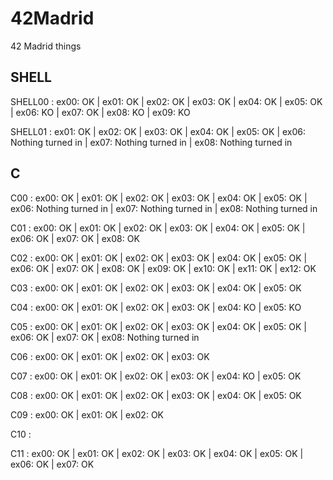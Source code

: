 # 42Madrid
42 Madrid things

## SHELL
SHELL00 : ex00: OK | ex01: OK | ex02: OK | ex03: OK | ex04: OK | ex05: OK | ex06: KO | ex07: OK | ex08: KO | ex09: KO

SHELL01 : ex01: OK | ex02: OK | ex03: OK | ex04: OK | ex05: OK | ex06: Nothing turned in | ex07: Nothing turned in | ex08: Nothing turned in

## C
C00 : ex00: OK | ex01: OK | ex02: OK | ex03: OK | ex04: OK | ex05: OK | ex06: Nothing turned in | ex07: Nothing turned in | ex08: Nothing turned in

C01 : ex00: OK | ex01: OK | ex02: OK | ex03: OK | ex04: OK | ex05: OK | ex06: OK | ex07: OK | ex08: OK

C02 : ex00: OK | ex01: OK | ex02: OK | ex03: OK | ex04: OK | ex05: OK | ex06: OK | ex07: OK | ex08: OK | ex09: OK | ex10: OK | ex11: OK | ex12: OK

C03 : ex00: OK | ex01: OK | ex02: OK | ex03: OK | ex04: OK | ex05: OK

C04 : ex00: OK | ex01: OK | ex02: OK | ex03: OK | ex04: KO | ex05: KO

C05 : ex00: OK | ex01: OK | ex02: OK | ex03: OK | ex04: OK | ex05: OK | ex06: OK | ex07: OK | ex08: Nothing turned in

C06 : ex00: OK | ex01: OK | ex02: OK | ex03: OK

C07 : ex00: OK | ex01: OK | ex02: OK | ex03: OK | ex04: KO | ex05: OK

C08 : ex00: OK | ex01: OK | ex02: OK | ex03: OK | ex04: OK | ex05: OK

C09 : ex00: OK | ex01: OK | ex02: OK

C10 :

C11 : ex00: OK | ex01: OK | ex02: OK | ex03: OK | ex04: OK | ex05: OK | ex06: OK | ex07: OK
